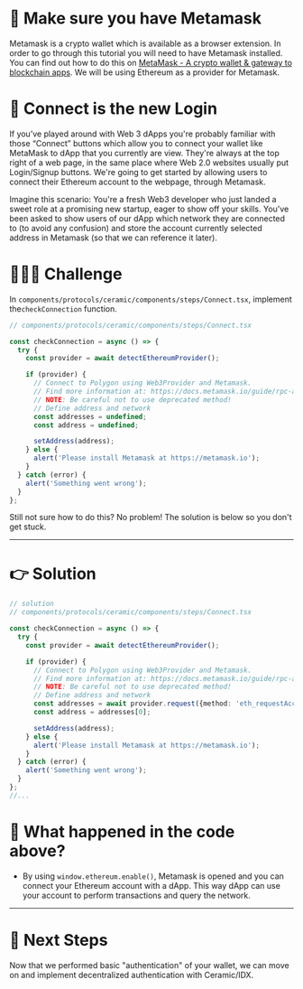 # 🦊 Make sure you have Metamask

Metamask is a crypto wallet which is available as a browser extension. In order to go through this tutorial you will need to have Metamask installed. You can find out how to do this on [MetaMask - A crypto wallet & gateway to blockchain apps](https://metamask.io/). We will be using Ethereum as a provider for Metamask.

# 🔗 Connect is the new Login

If you’ve played around with Web 3 dApps you're probably familiar with those “Connect” buttons which allow you to connect your wallet like MetaMask to dApp that you currently are view. They're always at the top right of a web page, in the same place where Web 2.0 websites usually put Login/Signup buttons. We're going to get started by allowing users to connect their Ethereum account to the webpage, through Metamask.

Imagine this scenario: You're a fresh Web3 developer who just landed a sweet role at a promising new startup, eager to show off your skills. You've been asked to show users of our dApp which network they are connected to (to avoid any confusion) and store the account currently selected address in Metamask (so that we can reference it later).

# 🧑🏼‍💻 Challenge

In `components/protocols/ceramic/components/steps/Connect.tsx`, implement the`checkConnection` function.

```typescript
// components/protocols/ceramic/components/steps/Connect.tsx

const checkConnection = async () => {
  try {
    const provider = await detectEthereumProvider();

    if (provider) {
      // Connect to Polygon using Web3Provider and Metamask. 
      // Find more information at: https://docs.metamask.io/guide/rpc-api.html.
      // NOTE: Be careful not to use deprecated method!
      // Define address and network
      const addresses = undefined;
      const address = undefined;

      setAddress(address);
    } else {
      alert('Please install Metamask at https://metamask.io');
    }
  } catch (error) {
    alert('Something went wrong');
  }
};
```

Still not sure how to do this? No problem! The solution is below so you don't get stuck.

----------------------------------

# 👉 Solution

```typescript
// solution
// components/protocols/ceramic/components/steps/Connect.tsx

const checkConnection = async () => {
  try {
    const provider = await detectEthereumProvider();

    if (provider) {
      // Connect to Polygon using Web3Provider and Metamask. 
      // Find more information at: https://docs.metamask.io/guide/rpc-api.html.
      // NOTE: Be careful not to use deprecated method!
      // Define address and network
      const addresses = await provider.request({method: 'eth_requestAccounts'});
      const address = addresses[0];

      setAddress(address);
    } else {
      alert('Please install Metamask at https://metamask.io');
    }
  } catch (error) {
    alert('Something went wrong');
  }
};
//...
```

# 🤔 What happened in the code above?

* By using `window.ethereum.enable()`, Metamask is opened and you can connect your Ethereum account with a dApp. This way dApp can use your account to perform transactions and query the network.

-------------------------------------

# 👣 Next Steps

Now that we performed basic "authentication" of your wallet, we can move on and implement decentralized authentication with Ceramic/IDX.  

